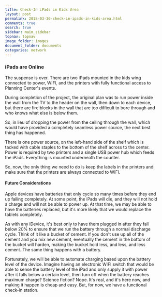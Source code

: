 ```yaml
---
title: Check-In iPads in Kids Area
layout: post
permalink: 2018-03-30-check-in-ipads-in-kids-area.html
comments: true
search: true
sidebar: main_sidebar
topnav: topnav
image_folder: images
document_folder: documents
categories: network
---
```


### iPads are Online

The suspense is over.  There are two iPads mounted in the kids wing connected to power, WIFI, and the printers with fully functional access to Planning Center's events.

During completion of the project, the original plan was to run power inside the wall from the TV to the header on the wall, then down to each device, but there are fire blocks in the wall that are too difficult to bore through and who knows what else is below them.

So, in lieu of dropping the power from the ceiling through the wall, which would have provided a completely seamless power source, the next best thing has happened.  

There is one power source, on the left-hand side of the shelf which is tacked with cable staples to the bottom of the shelf across to the center.  Power is required by two printers and a single USB power hub which feeds the iPads.  Everything is mounted underneath the counter.

So, now, the only thing we need to do is keep the labels in the printers and make sure that the printers are always connected to WIFI.

#### Future Considerations

Apple devices have batteries that only cycle so many times before they end up failing completely.  At some point, the iPads will die, and they will not hold a charge and will not be able to power up.  At that time, we may be able to have the batteries replaced, but it's more likely that we would replace the tablets completely.

As with any iDevice, it's best only to have them plugged in after they fall below 20% to ensure that we run the battery through a normal discharge cycle.  Think of it like a bucket of cement. If you don't use up all of the cement and you mix new cement, eventually the cement in the bottom of the bucket will harden, making the bucket hold less, and less, and less cement.  The same thing happens with a battery.

Fortunately, we will be able to automate charging based upon the battery level of the device.  Imagine having an electronic WIFI switch that would be able to sense the battery level of the iPad and only supply it with power after it falls below a certain level, then turn off when the battery reaches maximum charge?  Science fiction?  Nope.  It's real, and it's here now, and making it happen is cheap and easy.  But, for now, we have a functional check-in station.